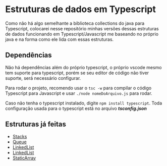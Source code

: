 # Estruturas de dados em Typescript

Como não há algo semelhante a biblioteca collections do java para Typescript, colocarei nesse repositório minhas versões dessas estruturas de dados funcionando em Typescript/Javascript me baseando no próprio java e na forma como ele lida com  essas estruturas.

## Dependências

Não há dependências além do próprio typescript, o próprio vscode mesmo tem suporte para typescript, porém se seu editor de código não tiver suporte, será necessário configurar.

Para rodar o projeto, recomendo usar o ```tsc -w``` para compilar o código Typescript para Javascript e usar ```./node nomeDoArquivo.js``` para rodar.

Caso não tenha o typescript instalado, digite ```npm install typescript```.
Toda configuração usada para o typescript está no arquivo ***tsconfig.json***
## Estruturas já feitas
- [Stacks](https://github.com/joseiedo/estruturas-de-dados/blob/main/Stack.ts)
- [Queue](https://github.com/joseiedo/estruturas-de-dados/blob/main/Queue.ts)
- [LinkedList](https://github.com/joseiedo/estruturas-de-dados/blob/main/LinkedList.ts)
- [LinkedList](https://github.com/joseiedo/estruturas-de-dados/blob/main/LinkedList.ts)
- [StaticArray](https://github.com/joseiedo/estruturas-de-dados/blob/main/StaticArray.ts)
